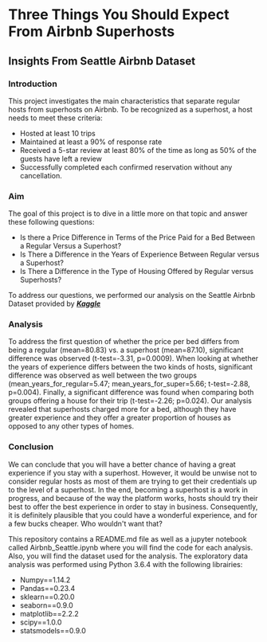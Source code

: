 # Three Things You Should Expect From Airbnb Superhosts
## Insights From Seattle Airbnb Dataset


### Introduction
This project investigates the main characteristics that separate regular hosts from superhosts on Airbnb. To be recognized as a superhost, a host needs to meet these criteria:

- Hosted at least 10 trips
- Maintained at least a 90% of response rate
- Received a 5-star review at least 80% of the time as long as 50% of the guests have left a review
- Successfully completed each confirmed reservation without any cancellation.


### Aim
The goal of this project is to dive in a little more on that topic and answer these following questions:

- Is there a Price Difference in Terms of the Price Paid for a Bed Between a Regular Versus a Superhost?
- Is There a Difference in the Years of Experience Between Regular versus a Superhost?
- Is There a Difference in the Type of Housing Offered by Regular versus Superhosts?

To address our questions, we performed our analysis on the Seattle Airbnb Dataset provided by **_[Kaggle](https://www.kaggle.com/airbnb/seattle)_**


### Analysis
To address the first question of whether the price per bed differs from being a regular (mean=80.83) vs. a superhost (mean=87.10), significant difference was observed (t-test=-3.31, p=0.0009).
When looking at whether the years of experience differs between the two kinds of hosts, significant difference was observed as well between the two groups (mean_years_for_regular=5.47; mean_years_for_super=5.66; t-test=-2.88, p=0.004).
Finally, a significant difference was found when comparing both groups offering a house for their trip (t-test=-2.26; p=0.024). 
Our analysis revealed that superhosts charged more for a bed, although they have greater experience and they offer a greater proportion of houses as opposed to any other types of homes.


### Conclusion
We can conclude that you will have a better chance of having a great experience if you stay with a superhost. However, it would be unwise not to consider regular hosts as most of them are trying to get their credentials up to the level of a superhost. 
In the end, becoming a superhost is a work in progress, and because of the way the platform works, hosts should try their best to offer the best experience in order to stay in business. Consequently, it is definitely plausible that you could have a wonderful experience, and for a few bucks cheaper. Who wouldn't want that?

This repository contains a README.md file as well as a jupyter notebook called Airbnb_Seattle.ipynb where you will find the code for each analysis. Also, you will find the dataset used for the analysis.
The exploratory data analysis was performed using Python 3.6.4 with the following librairies:
    
- Numpy==1.14.2
- Pandas==0.23.4
- sklearn==0.20.0
- seaborn==0.9.0
- matplotlib==2.2.2
- scipy==1.0.0
- statsmodels==0.9.0
